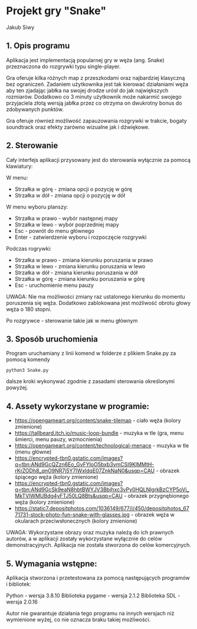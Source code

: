 # Projekt gry "Snake"
Jakub Siwy

## 1. Opis programu

Aplikacja jest implementacją popularnej gry w węża (ang. Snake) przeznaczona do rozgrywki typu single-player.

Gra oferuje kilka różnych map z przeszkodami oraz najbardziej klasyczną bez ograniczeń. Zadaniem użytkownika jest tak kierować działaniami węża aby ten zjadając jabłka na swojej drodze urósł do jak największych rozmiarów. Dodatkowo co 3 minuty użytkownik może nakarmić swojego przyjaciela złotą wersją jabłka przez co otrzyma on dwukrotny bonus do zdobywanych punktów.

Gra oferuje również możliwość zapauzowania rozgrywki w trakcie, bogaty soundtrack oraz efekty zarówno wizualne jak i dźwiękowe.

## 2. Sterowanie

Cały interfejs aplikacji przysowany jest do sterowania wyłącznie za pomocą klawiatury:

W menu:

* Strzałka w górę - zmiana opcji o pozycję w górę
* Strzałka w dół - zmiana opcji o pozycję w dół

W menu wyboru planszy:

* Strzałka w prawo - wybór następnej mapy
* Strzałka w lewo - wybór poprzedniej mapy
* Esc - powrót do menu głównego
* Enter - zatwierdzenie wyboru i rozpoczęcie rozgrywki

Podczas rogrywki:

* Strzałka w prawo - zmiana kierunku poruszania w prawo
* Strzałka w lewo - zmiana kierunku poruszania w lewo
* Strzałka w dół - zmiana kierunku poruszania w dół
* Strzałka w górę - zmiana kierunku poruszania w górę
* Esc - uruchomienie menu pauzy

UWAGA: Nie ma możliwości zmiany raz ustalonego kierunku do momentu poruszenia się węża. Dodatkowo zablokowana jest możliwość obrotu głowy węża o 180 stopni.

Po rozgrywce - sterowanie takie jak w menu głównym

## 3. Sposób uruchomienia

Program uruchamiany z linii komend w folderze z plikiem Snake.py za pomocą komendy

`python3 Snake.py`

dalsze kroki wykonywać zgodnie z zasadami sterowania określonymi powyżej.

## 4. Assety wykorzystane w programie:

* https://opengameart.org/content/snake-tilemap - ciało węża (kolory zmienione)
* https://tallbeard.itch.io/music-loop-bundle - muzyka w tle (gra, menu śmierci, menu pauzy, wzmocnienia)
* https://opengameart.org/content/technological-menace - muzyka w tle (menu główne)
* https://encrypted-tbn0.gstatic.com/images?q=tbn:ANd9GcQZzn6Eo_GvFYloO5bxb3vmCSI9KlMMtH-rKrZODh8_qnO9NR7j5Y7lWxldqE07ZnkNaN0&usqp=CAU - obrazek śpiącego węża (kolory zmienione)
* https://encrypted-tbn0.gstatic.com/images?q=tbn:ANd9GcSk9eaN8hbtBWYJV3Bbjhxc3vPy0HQLNlgrkBzCYP5oVi_MkTVlWMUBdg4yFTJ50LQ8Bts&usqp=CAU - obrazek przygnębionego węża (kolory zmienione)
* https://static7.depositphotos.com/1036149/677/i/450/depositphotos_6771731-stock-photo-fun-snake-with-glasses.jpg - obrazek węża w okularach przeciwsłonecznych (kolory zmienione)

UWAGA: Wykorzystane obrazy oraz muzyka należą do ich prawnych autorów, a w aplikacji zostały wykorzystane wyłącznie do celów demonstracyjnych. Aplikacja nie została stworzona do celów komercyjnych.

## 5. Wymagania wstępne:

Aplikacja stworzona i przetestowana za pomocą następujących programów i bibliotek:

Python - wersja 3.8.10
Biblioteka pygame - wersja 2.1.2
Biblioteka SDL - wersja 2.0.16

Autor nie gwarantuje działania tego programu na innych wersjach niż wymienione wyżej, co nie oznacza braku takiej możliwości.